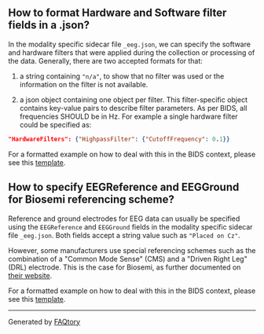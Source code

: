 <!-- the section below is automatically generated.

If you want to modify the questions:
- please edit the files in the `src/questions` folder.
- run `faqtory build` from the root of the repository.

-->

## How to format Hardware and Software filter fields in a .json?

In the modality specific sidecar file `_eeg.json`, we can specify the software
and hardware filters that were applied
during the collection or processing of the data.
Generally, there are two accepted formats for that:

1.  a string containing `"n/a"`, to show that no filter was used
    or the information on the filter is not available.

1.  a json object containing one object per filter. This filter-specific object
    contains key-value pairs to describe filter parameters. As per BIDS, all
    frequencies SHOULD be in Hz. For example a single hardware filter could be
    specified as:

```json
"HardwareFilters": {"HighpassFilter": {"CutoffFrequency": 0.1}}
```

For a formatted example on how to deal with this in the BIDS context,
please see this
[template](https://github.com/bids-standard/bids-starter-kit/blob/main/templates/sub-01/ses-01/eeg/sub-01_ses-01_task-FilterExample_eeg.json).

## How to specify EEGReference and EEGGround for Biosemi referencing scheme?

Reference and ground electrodes for EEG data can usually be specified
using the `EEGReference` and `EEGGround` fields
in the modality specific sidecar file `_eeg.json`.
Both fields accept a string value such as `"Placed on Cz"`.

However, some manufacturers use special referencing schemes
such as the combination of a "Common Mode Sense" (CMS) and a "Driven Right Leg" (DRL) electrode.
This is the case for Biosemi, as further documented on
[their website](https://www.biosemi.com/faq/cms&drl.htm).

For a formatted example on how to deal with this in the BIDS context,
please see this
[template](https://github.com/bids-standard/bids-starter-kit/blob/main/templates/sub-01/ses-01/eeg/sub-01_ses-01_task-ReferenceExample_eeg.json).

<hr>

Generated by [FAQtory](https://github.com/willmcgugan/faqtory)
